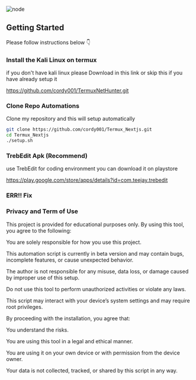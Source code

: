 
![node](https://cdn.freelogovectors.net/wp-content/uploads/2023/09/next-js-logo-freelogovectors.net_.png)

## Getting Started

Please follow instructions below 👇 

### Install the Kali Linux on termux
if you don't have kali linux please Download in this link or skip this if you have already setup it

https://github.com/cordy001/TermuxNetHunter.git


### Clone Repo Automations 
Clone my repository and this will 
setup automatically 

```sh
git clone https://github.com/cordy001/Termux_Nextjs.git
cd Termux_Nextjs
./setup.sh
```

### TrebEdit Apk (Recommend)
use TrebEdit for coding environment you can download it on playstore

https://play.google.com/store/apps/details?id=com.teejay.trebedit

### ERR!! Fix


### Privacy and Term of Use
This project is provided for educational purposes only. By using this tool, you agree to the following:

You are solely responsible for how you use this project.

This automation script is currently in beta version and may contain bugs, incomplete features, or cause unexpected behavior.

The author is not responsible for any misuse, data loss, or damage caused by improper use of this setup.

Do not use this tool to perform unauthorized activities or violate any laws.

This script may interact with your device’s system settings and may require root privileges.

By proceeding with the installation, you agree that:

You understand the risks.

You are using this tool in a legal and ethical manner.

You are using it on your own device or with permission from the device owner.

Your data is not collected, tracked, or shared by this script in any way.


